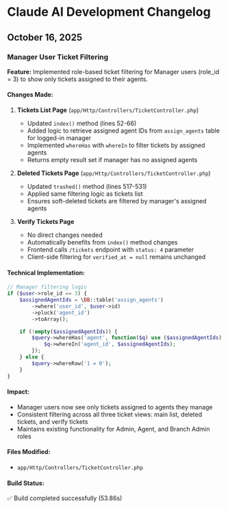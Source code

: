 # Claude AI Development Changelog

## October 16, 2025

### Manager User Ticket Filtering
**Feature:** Implemented role-based ticket filtering for Manager users (role_id = 3) to show only tickets assigned to their agents.

#### Changes Made:

1. **Tickets List Page** (`app/Http/Controllers/TicketController.php`)
   - Updated `index()` method (lines 52-66)
   - Added logic to retrieve assigned agent IDs from `assign_agents` table for logged-in manager
   - Implemented `whereHas` with `whereIn` to filter tickets by assigned agents
   - Returns empty result set if manager has no assigned agents

2. **Deleted Tickets Page** (`app/Http/Controllers/TicketController.php`)
   - Updated `trashed()` method (lines 517-531)
   - Applied same filtering logic as tickets list
   - Ensures soft-deleted tickets are filtered by manager's assigned agents

3. **Verify Tickets Page**
   - No direct changes needed
   - Automatically benefits from `index()` method changes
   - Frontend calls `/tickets` endpoint with `status: 4` parameter
   - Client-side filtering for `verified_at = null` remains unchanged

#### Technical Implementation:
```php
// Manager filtering logic
if ($user->role_id == 3) {
    $assignedAgentIds = \DB::table('assign_agents')
        ->where('user_id', $user->id)
        ->pluck('agent_id')
        ->toArray();

    if (!empty($assignedAgentIds)) {
        $query->whereHas('agent', function($q) use ($assignedAgentIds) {
            $q->whereIn('agent_id', $assignedAgentIds);
        });
    } else {
        $query->whereRaw('1 = 0');
    }
}
```

#### Impact:
- Manager users now see only tickets assigned to agents they manage
- Consistent filtering across all three ticket views: main list, deleted tickets, and verify tickets
- Maintains existing functionality for Admin, Agent, and Branch Admin roles

#### Files Modified:
- `app/Http/Controllers/TicketController.php`

#### Build Status:
✅ Build completed successfully (53.86s)
